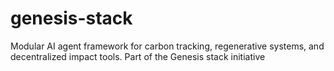# genesis-stack
Modular AI agent framework for carbon tracking, regenerative systems, and decentralized impact tools. Part of the Genesis stack initiative
